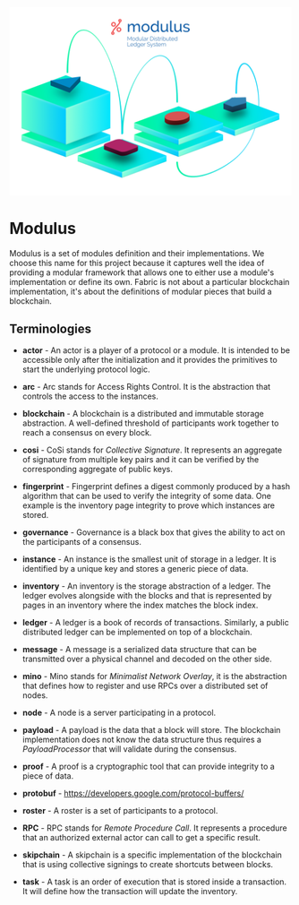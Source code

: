 ![Infography](assets/infograph.png)

# Modulus

Modulus is a set of modules definition and their implementations. We choose this
name for this project because it captures well the idea of providing a modular
framework that allows one to either use a module's implementation or define its
own. Fabric is not about a particular blockchain implementation, it's about the
definitions of modular pieces that build a blockchain.

## Terminologies

- **actor** - An actor is a player of a protocol or a module. It is intended to
  be accessible only after the initialization and it provides the primitives to
  start the underlying protocol logic.

- **arc** - Arc stands for Access Rights Control. It is the abstraction that
  controls the access to the instances.

- **blockchain** - A blockchain is a distributed and immutable storage
  abstraction. A well-defined threshold of participants work together to reach a
  consensus on every block.

- **cosi** - CoSi stands for *Collective Signature*. It represents an aggregate
  of signature from multiple key pairs and it can be verified by the
  corresponding aggregate of public keys.

- **fingerprint** - Fingerprint defines a digest commonly produced by a hash
  algorithm that can be used to verify the integrity of some data. One example
  is the inventory page integrity to prove which instances are stored.

- **governance** - Governance is a black box that gives the ability to act on
  the participants of a consensus.

- **instance** - An instance is the smallest unit of storage in a ledger. It is
  identified by a unique key and stores a generic piece of data.

- **inventory** - An inventory is the storage abstraction of a ledger. The
  ledger evolves alongside with the blocks and that is represented by pages in
  an inventory where the index matches the block index.

- **ledger** - A ledger is a book of records of transactions. Similarly, a
  public distributed ledger can be implemented on top of a blockchain.

- **message** - A message is a serialized data structure that can be transmitted
  over a physical channel and decoded on the other side.

- **mino** - Mino stands for *Minimalist Network Overlay*, it is the abstraction
  that defines how to register and use RPCs over a distributed set of nodes.

- **node** - A node is a server participating in a protocol.

- **payload** - A payload is the data that a block will store. The blockchain
  implementation does not know the data structure thus requires a
  *PayloadProcessor* that will validate during the consensus.

- **proof** - A proof is a cryptographic tool that can provide integrity to a
  piece of data.

- **protobuf** - https://developers.google.com/protocol-buffers/

- **roster** - A roster is a set of participants to a protocol.

- **RPC** - RPC stands for *Remote Procedure Call*. It represents a procedure
  that an authorized external actor can call to get a specific result.

- **skipchain** - A skipchain is a specific implementation of the blockchain
  that is using collective signings to create shortcuts between blocks.

- **task** - A task is an order of execution that is stored inside a
  transaction. It will define how the transaction will update the inventory.
